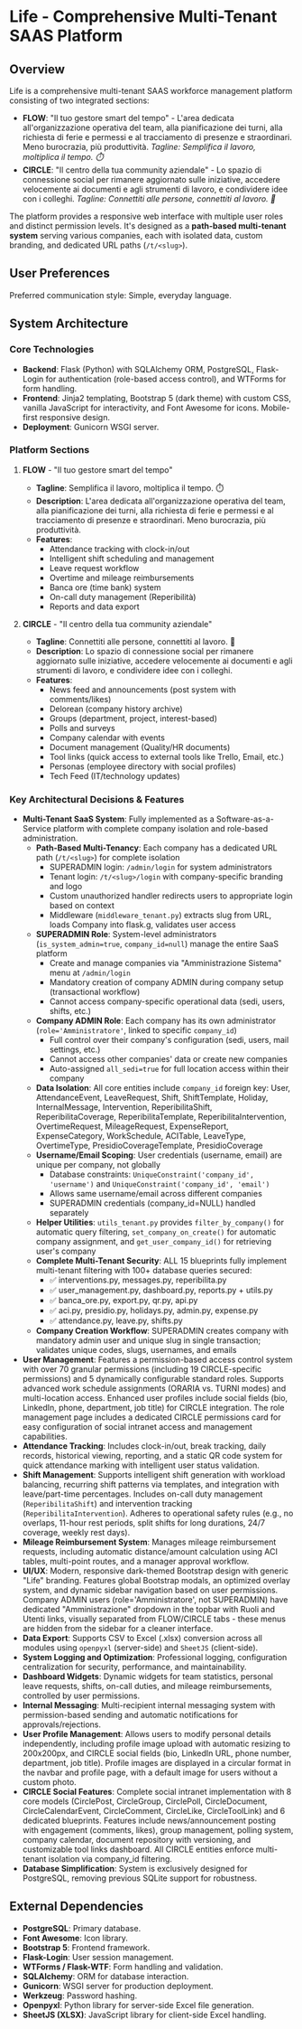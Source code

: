 # Life - Comprehensive Multi-Tenant SAAS Platform

## Overview
Life is a comprehensive multi-tenant SAAS workforce management platform consisting of two integrated sections:
- **FLOW**: "Il tuo gestore smart del tempo" - L'area dedicata all'organizzazione operativa del team, alla pianificazione dei turni, alla richiesta di ferie e permessi e al tracciamento di presenze e straordinari. Meno burocrazia, più produttività. *Tagline: Semplifica il lavoro, moltiplica il tempo. ⏱️*
- **CIRCLE**: "Il centro della tua community aziendale" - Lo spazio di connessione social per rimanere aggiornato sulle iniziative, accedere velocemente ai documenti e agli strumenti di lavoro, e condividere idee con i colleghi. *Tagline: Connettiti alle persone, connettiti al lavoro. 🤝*

The platform provides a responsive web interface with multiple user roles and distinct permission levels. It's designed as a **path-based multi-tenant system** serving various companies, each with isolated data, custom branding, and dedicated URL paths (`/t/<slug>`).

## User Preferences
Preferred communication style: Simple, everyday language.

## System Architecture

### Core Technologies
- **Backend**: Flask (Python) with SQLAlchemy ORM, PostgreSQL, Flask-Login for authentication (role-based access control), and WTForms for form handling.
- **Frontend**: Jinja2 templating, Bootstrap 5 (dark theme) with custom CSS, vanilla JavaScript for interactivity, and Font Awesome for icons. Mobile-first responsive design.
- **Deployment**: Gunicorn WSGI server.

### Platform Sections
1. **FLOW** - "Il tuo gestore smart del tempo"
   - **Tagline**: Semplifica il lavoro, moltiplica il tempo. ⏱️
   - **Description**: L'area dedicata all'organizzazione operativa del team, alla pianificazione dei turni, alla richiesta di ferie e permessi e al tracciamento di presenze e straordinari. Meno burocrazia, più produttività.
   - **Features**:
     - Attendance tracking with clock-in/out
     - Intelligent shift scheduling and management
     - Leave request workflow
     - Overtime and mileage reimbursements
     - Banca ore (time bank) system
     - On-call duty management (Reperibilità)
     - Reports and data export

2. **CIRCLE** - "Il centro della tua community aziendale"
   - **Tagline**: Connettiti alle persone, connettiti al lavoro. 🤝
   - **Description**: Lo spazio di connessione social per rimanere aggiornato sulle iniziative, accedere velocemente ai documenti e agli strumenti di lavoro, e condividere idee con i colleghi.
   - **Features**:
     - News feed and announcements (post system with comments/likes)
     - Delorean (company history archive)
     - Groups (department, project, interest-based)
     - Polls and surveys
     - Company calendar with events
     - Document management (Quality/HR documents)
     - Tool links (quick access to external tools like Trello, Email, etc.)
     - Personas (employee directory with social profiles)
     - Tech Feed (IT/technology updates)

### Key Architectural Decisions & Features
- **Multi-Tenant SaaS System**: Fully implemented as a Software-as-a-Service platform with complete company isolation and role-based administration.
  - **Path-Based Multi-Tenancy**: Each company has a dedicated URL path (`/t/<slug>`) for complete isolation
    - SUPERADMIN login: `/admin/login` for system administrators
    - Tenant login: `/t/<slug>/login` with company-specific branding and logo
    - Custom unauthorized handler redirects users to appropriate login based on context
    - Middleware (`middleware_tenant.py`) extracts slug from URL, loads Company into flask.g, validates user access
  - **SUPERADMIN Role**: System-level administrators (`is_system_admin=true`, `company_id=null`) manage the entire SaaS platform
    - Create and manage companies via "Amministrazione Sistema" menu at `/admin/login`
    - Mandatory creation of company ADMIN during company setup (transactional workflow)
    - Cannot access company-specific operational data (sedi, users, shifts, etc.)
  - **Company ADMIN Role**: Each company has its own administrator (`role='Amministratore'`, linked to specific `company_id`)
    - Full control over their company's configuration (sedi, users, mail settings, etc.)
    - Cannot access other companies' data or create new companies
    - Auto-assigned `all_sedi=true` for full location access within their company
  - **Data Isolation**: All core entities include `company_id` foreign key: User, AttendanceEvent, LeaveRequest, Shift, ShiftTemplate, Holiday, InternalMessage, Intervention, ReperibilitaShift, ReperibilitaCoverage, ReperibilitaTemplate, ReperibilitaIntervention, OvertimeRequest, MileageRequest, ExpenseReport, ExpenseCategory, WorkSchedule, ACITable, LeaveType, OvertimeType, PresidioCoverageTemplate, PresidioCoverage
  - **Username/Email Scoping**: User credentials (username, email) are unique per company, not globally
    - Database constraints: `UniqueConstraint('company_id', 'username')` and `UniqueConstraint('company_id', 'email')`
    - Allows same username/email across different companies
    - SUPERADMIN credentials (company_id=NULL) handled separately
  - **Helper Utilities**: `utils_tenant.py` provides `filter_by_company()` for automatic query filtering, `set_company_on_create()` for automatic company assignment, and `get_user_company_id()` for retrieving user's company
  - **Complete Multi-Tenant Security**: ALL 15 blueprints fully implement multi-tenant filtering with 100+ database queries secured:
    - ✅ interventions.py, messages.py, reperibilita.py
    - ✅ user_management.py, dashboard.py, reports.py + utils.py
    - ✅ banca_ore.py, export.py, qr.py, api.py
    - ✅ aci.py, presidio.py, holidays.py, admin.py, expense.py
    - ✅ attendance.py, leave.py, shifts.py
  - **Company Creation Workflow**: SUPERADMIN creates company with mandatory admin user and unique slug in single transaction; validates unique codes, slugs, usernames, and emails
- **User Management**: Features a permission-based access control system with over 70 granular permissions (including 19 CIRCLE-specific permissions) and 5 dynamically configurable standard roles. Supports advanced work schedule assignments (ORARIA vs. TURNI modes) and multi-location access. Enhanced user profiles include social fields (bio, LinkedIn, phone, department, job title) for CIRCLE integration. The role management page includes a dedicated CIRCLE permissions card for easy configuration of social intranet access and management capabilities.
- **Attendance Tracking**: Includes clock-in/out, break tracking, daily records, historical viewing, reporting, and a static QR code system for quick attendance marking with intelligent user status validation.
- **Shift Management**: Supports intelligent shift generation with workload balancing, recurring shift patterns via templates, and integration with leave/part-time percentages. Includes on-call duty management (`ReperibilitaShift`) and intervention tracking (`ReperibilitaIntervention`). Adheres to operational safety rules (e.g., no overlaps, 11-hour rest periods, split shifts for long durations, 24/7 coverage, weekly rest days).
- **Mileage Reimbursement System**: Manages mileage reimbursement requests, including automatic distance/amount calculation using ACI tables, multi-point routes, and a manager approval workflow.
- **UI/UX**: Modern, responsive dark-themed Bootstrap design with generic "Life" branding. Features global Bootstrap modals, an optimized overlay system, and dynamic sidebar navigation based on user permissions. Company ADMIN users (role='Amministratore', not SUPERADMIN) have dedicated "Amministrazione" dropdown in the topbar with Ruoli and Utenti links, visually separated from FLOW/CIRCLE tabs - these menus are hidden from the sidebar for a cleaner interface.
- **Data Export**: Supports CSV to Excel (.xlsx) conversion across all modules using `openpyxl` (server-side) and `SheetJS` (client-side).
- **System Logging and Optimization**: Professional logging, configuration centralization for security, performance, and maintainability.
- **Dashboard Widgets**: Dynamic widgets for team statistics, personal leave requests, shifts, on-call duties, and mileage reimbursements, controlled by user permissions.
- **Internal Messaging**: Multi-recipient internal messaging system with permission-based sending and automatic notifications for approvals/rejections.
- **User Profile Management**: Allows users to modify personal details independently, including profile image upload with automatic resizing to 200x200px, and CIRCLE social fields (bio, LinkedIn URL, phone number, department, job title). Profile images are displayed in a circular format in the navbar and profile page, with a default image for users without a custom photo.
- **CIRCLE Social Features**: Complete social intranet implementation with 8 core models (CirclePost, CircleGroup, CirclePoll, CircleDocument, CircleCalendarEvent, CircleComment, CircleLike, CircleToolLink) and 6 dedicated blueprints. Features include news/announcement posting with engagement (comments, likes), group management, polling system, company calendar, document repository with versioning, and customizable tool links dashboard. All CIRCLE entities enforce multi-tenant isolation via company_id filtering.
- **Database Simplification**: System is exclusively designed for PostgreSQL, removing previous SQLite support for robustness.

## External Dependencies
- **PostgreSQL**: Primary database.
- **Font Awesome**: Icon library.
- **Bootstrap 5**: Frontend framework.
- **Flask-Login**: User session management.
- **WTForms / Flask-WTF**: Form handling and validation.
- **SQLAlchemy**: ORM for database interaction.
- **Gunicorn**: WSGI server for production deployment.
- **Werkzeug**: Password hashing.
- **Openpyxl**: Python library for server-side Excel file generation.
- **SheetJS (XLSX)**: JavaScript library for client-side Excel handling.